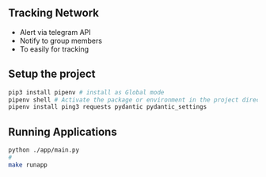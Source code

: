 ## Tracking Network

- Alert via telegram API
- Notify to group members
- To easily for tracking

## Setup the project

```bash
pip3 install pipenv # install as Global mode
pipenv shell # Activate the package or environment in the project directory
pipenv install ping3 requests pydantic pydantic_settings
```

## Running Applications
```bash
python ./app/main.py
#
make runapp
```